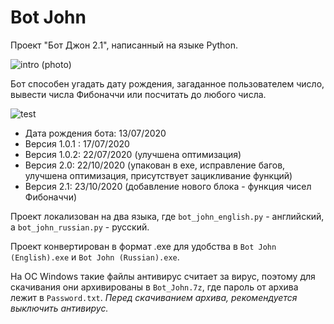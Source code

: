 # Bot John

Проект "Бот Джон 2.1", написанный на языке Python.

![intro (photo)](https://github.com/nva2810/Bot_John/assets/68200221/61a7f8c5-0a5e-47e5-aed1-02830f9d0f36)

Бот способен угадать дату рождения, загаданное пользователем число, вывести числа Фибоначчи или посчитать до любого числа.

![test](https://github.com/nva2810/Bot_John/assets/68200221/81d2e349-69f6-4ff1-b15c-8028113efa83)

* Дата рождения бота: 13/07/2020
* Версия 1.0.1 : 17/07/2020
* Версия 1.0.2: 22/07/2020 (улучшена оптимизация)
* Версия 2.0: 22/10/2020 (упакован в exe, исправление багов, улучшена оптимизация, присутствует зацикливание функций)
* Версия 2.1: 23/10/2020 (добавление нового блока - функция чисел Фибоначчи)

Проект локализован на два языка, где `bot_john_english.py` - английский, а `bot_john_russian.py` - русский.

Проект конвертирован в формат .exe для удобства в `Bot John (English).exe` и `Bot John (Russian).exe`.
 
На ОС Windows такие файлы антивирус считает за вирус, поэтому для скачивания они архивированы в `Bot_John.7z`, где пароль от архива лежит в `Password.txt`. _Перед скачиванием архива, рекомендуется выключить антивирус._

